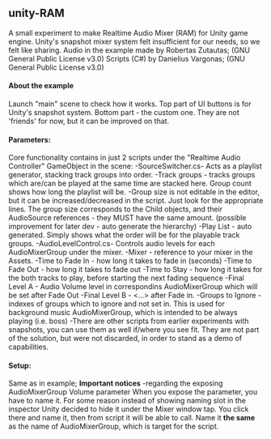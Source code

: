## unity-RAM
A small experiment to make Realtime Audio Mixer (RAM) for Unity game engine. Unity's snapshot mixer system felt insufficient for our needs, so we felt like sharing.
Audio in the example made by Robertas Zutautas; (GNU General Public License v3.0)
Scripts (C#) by Danielius Vargonas; (GNU General Public License v3.0)


#### About the example
Launch "main" scene to check how it works.
Top part of UI buttons is for Unity's snapshot system.
Bottom part - the custom one.
They are not 'friends' for now, but it can be improved on that.


#### Parameters:
Core functionality contains in just 2 scripts under the "Realtime Audio Controller" GameObject in the scene:
-SourceSwitcher.cs- Acts as a playlist generator, stacking track groups into order.
 -Track groups - tracks groups which are/can be played at the same time are stacked here. Group count shows how long the playlist will be.
 -Group size is not editable in the editor, but it can be increased/decreased in the script. Just look for the appropriate lines. The group size corresponds to the Child objects, and their AudioSource references - they MUST have the same amount. (possible improvement for later dev - auto generate the hierarchy)
 -Play List - auto generated. Simply shows what the order will be for the playable track groups.
-AudioLevelControl.cs- Controls audio levels for each AudioMixerGroup under the mixer.
 -Mixer - reference to your mixer in the Assets.
 -Time to Fade In - how long it takes to fade in (seconds)
 -Time to Fade Out - how long it takes to fade out
 -Time to Stay - how long it takes for the both tracks to play, before starting the next fading sequence
 -Final Level A - Audio Volume level in correspondins AudioMixerGroup which will be set after Fade Out
 -Final Level B - <...> after Fade in.
 -Groups to Ignore - indexes of groups which to ignore and not set in. This is used for background music AudioMixerGroup, which is intended to be always playing (i.e. boss)
-There are other scripts from earlier experiments with snapshots, you can use them as well if/where you see fit. They are not part of the solution, but were not discarded, in order to stand as a demo of capabilities.


#### Setup:
Same as in example;
**Important notices**
-regarding the exposing AudioMixerGroup Volume parameter
When you expose the parameter, you have to name it. For some reason instead of showing naming slot in the inspector Unity decided to hide it under the Mixer window tap. You click there and name it, then from script it will be able to call. Name it **the same** as the name of AudioMixerGroup, which is target for the script.

